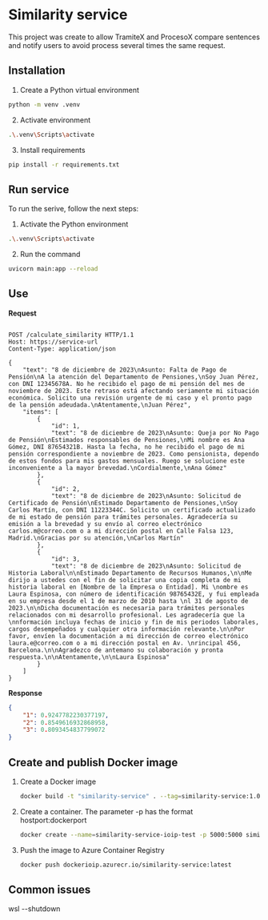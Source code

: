 # Similarity service

This project was create to allow TramiteX and ProcesoX compare sentences and notify users to avoid process several times the same request.

## Installation

1. Create a Python virtual environment
```bash
python -m venv .venv
```

2. Activate environment
```bash
.\.venv\Scripts\activate
```

3. Install requirements
```bash
pip install -r requirements.txt
```

## Run service

To run the serive, follow the next steps:

1. Activate the Python environment
```bash
.\.venv\Scripts\activate
```

2. Run the command
```bash
uvicorn main:app --reload
```

## Use

**Request**

```http

POST /calculate_similarity HTTP/1.1
Host: https://service-url
Content-Type: application/json

{
    "text": "8 de diciembre de 2023\nAsunto: Falta de Pago de Pensión\nA la atención del Departamento de Pensiones,\nSoy Juan Pérez, con DNI 12345678A. No he recibido el pago de mi pensión del mes de noviembre de 2023. Este retraso está afectando seriamente mi situación económica. Solicito una revisión urgente de mi caso y el pronto pago de la pensión adeudada.\nAtentamente,\nJuan Pérez",
    "items": [
        {
            "id": 1,
            "text": "8 de diciembre de 2023\nAsunto: Queja por No Pago de Pensión\nEstimados responsables de Pensiones,\nMi nombre es Ana Gómez, DNI 87654321B. Hasta la fecha, no he recibido el pago de mi pensión correspondiente a noviembre de 2023. Como pensionista, dependo de estos fondos para mis gastos mensuales. Ruego se solucione este inconveniente a la mayor brevedad.\nCordialmente,\nAna Gómez"
        },
        {
            "id": 2,
            "text": "8 de diciembre de 2023\nAsunto: Solicitud de Certificado de Pensión\nEstimado Departamento de Pensiones,\nSoy Carlos Martín, con DNI 11223344C. Solicito un certificado actualizado de mi estado de pensión para trámites personales. Agradecería su emisión a la brevedad y su envío al correo electrónico carlos.m@correo.com o a mi dirección postal en Calle Falsa 123, Madrid.\nGracias por su atención,\nCarlos Martín"
        },
        {
            "id": 3,
            "text": "8 de diciembre de 2023\nAsunto: Solicitud de Historia Laboral\n\nEstimado Departamento de Recursos Humanos,\n\nMe dirijo a ustedes con el fin de solicitar una copia completa de mi historia laboral en [Nombre de la Empresa o Entidad]. Mi \nombre es Laura Espinosa, con número de identificación 98765432E, y fui empleada en su empresa desde el 1 de marzo de 2010 hasta \nl 31 de agosto de 2023.\n\nDicha documentación es necesaria para trámites personales relacionados con mi desarrollo profesional. Les agradecería que la \nnformación incluya fechas de inicio y fin de mis periodos laborales, cargos desempeñados y cualquier otra información relevante.\n\nPor favor, envíen la documentación a mi dirección de correo electrónico laura.e@correo.com o a mi dirección postal en Av. \nrincipal 456, Barcelona.\n\nAgradezco de antemano su colaboración y pronta respuesta.\n\nAtentamente,\n\nLaura Espinosa"
        }
    ]
}

```

**Response**

```json
{
    "1": 0.9247782230377197,
    "2": 0.8549616932868958,
    "3": 0.8093454837799072
}
```

## Create and publish Docker image

1. Create a Docker image
    ```bash
    docker build -t "similarity-service" . --tag=similarity-service:1.0.0
    ```

2. Create a container. The parameter -p has the format hostport:dockerport
    ```bash
    docker create --name=similarity-service-ioip-test -p 5000:5000 similarity-service:latest
    ```

3. Push the image to Azure Container Registry
    ```bash
    docker push dockerioip.azurecr.io/similarity-service:latest
    ```


## Common issues

wsl --shutdown